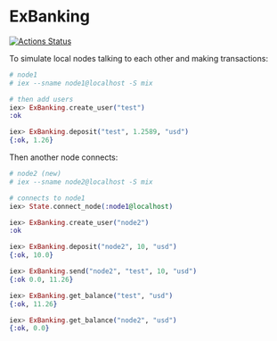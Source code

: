 # ExBanking

[//]: # "Badges"
[![Actions Status][actions badge]][actions]

[//]: # "Links"
[actions]: https://github.com/jaeyson/ex_banking/actions

[//]: # "Image sources"
[actions badge]: https://github.com/jaeyson/ex_banking/actions/workflows/ci.yml/badge.svg


To simulate local nodes talking to each other and making transactions:

```elixir
# node1
# iex --sname node1@localhost -S mix

# then add users
iex> ExBanking.create_user("test")
:ok

iex> ExBanking.deposit("test", 1.2589, "usd")
{:ok, 1.26}
```

Then another node connects:

```elixir
# node2 (new)
# iex --sname node2@localhost -S mix

# connects to node1
iex> State.connect_node(:node1@localhost)

iex> ExBanking.create_user("node2")
:ok

iex> ExBanking.deposit("node2", 10, "usd")
{:ok, 10.0}

iex> ExBanking.send("node2", "test", 10, "usd")
{:ok 0.0, 11.26}

iex> ExBanking.get_balance("test", "usd")
{:ok, 11.26}

iex> ExBanking.get_balance("node2", "usd")
{:ok, 0.0}
```
